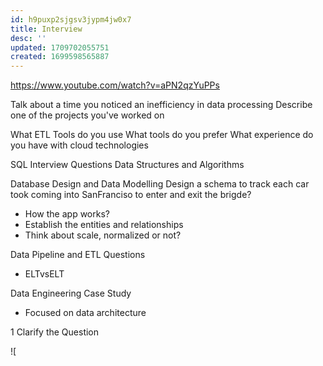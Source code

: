 ```yaml
---
id: h9puxp2sjgsv3jypm4jw0x7
title: Interview
desc: ''
updated: 1709702055751
created: 1699598565887
---
```

https://www.youtube.com/watch?v=aPN2qzYuPPs

Talk about a time you noticed an inefficiency in data processing
Describe one of the projects you've worked on

What ETL Tools do you use
What tools do you prefer
What experience do you have with cloud technologies

SQL Interview Questions
Data Structures and Algorithms

Database Design and Data Modelling
Design a schema to track each car took coming into SanFranciso to enter and exit the brigde?
- How the app works?
- Establish the entities and relationships
- Think about scale, normalized or not?

Data Pipeline and ETL Questions
- ELTvsELT

Data Engineering Case Study
- Focused on data architecture

1 Clarify the Question

![